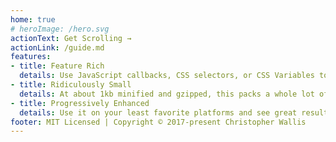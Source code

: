 ```yaml
---
home: true
# heroImage: /hero.svg
actionText: Get Scrolling →
actionLink: /guide.md
features:
- title: Feature Rich
  details: Use JavaScript callbacks, CSS selectors, or CSS Variables to animate elements in and out.  You can even create sticky headers.
- title: Ridiculously Small
  details: At about 1kb minified and gzipped, this packs a whole lot of features into a small package.
- title: Progressively Enhanced
  details: Use it on your least favorite platforms and see great results!  It has advanced features for modern browsers, too.
footer: MIT Licensed | Copyright © 2017-present Christopher Wallis
---
```

